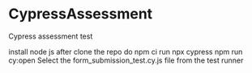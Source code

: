 # CypressAssessment
Cypress assessment test

install node js
after clone the repo do npm ci
run npx cypress npm run cy:open
Select the form_submission_test.cy.js file from the test runner 

